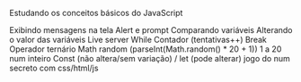 Estudando os conceitos básicos do JavaScript 

Exibindo mensagens na tela
Alert e prompt
Comparando variáveis
Alterando o valor das variáveis
Live server
While
Contador (tentativas++)
Break
Operador ternário
Math random (parseInt(Math.random() * 20 + 1)) 1 a 20 num inteiro
Const (não altera/sem variação) / let (pode alterar)
jogo do num secreto com css/html/js
